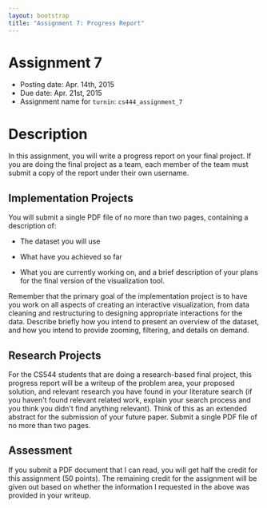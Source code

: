 ```yaml
---
layout: bootstrap
title: "Assignment 7: Progress Report"
---
```


# Assignment 7

- Posting date: Apr. 14th, 2015
- Due date: Apr. 21st, 2015
- Assignment name for `turnin`: `cs444_assignment_7`

# Description

In this assignment, you will write a progress report on your final
project. If you are doing the final project as a team, each member of
the team must submit a copy of the report under their own username.

## Implementation Projects

You will submit a single PDF file of no more than two pages,
containing a description of:

- The dataset you will use

- What have you achieved so far

- What you are currently working on, and a brief description of your
  plans for the final version of the visualization tool.
  
Remember that the primary goal of the implementation project is to
have you work on all aspects of creating an interactive visualization,
from data cleaning and restructuring to designing appropriate
interactions for the data. Describe briefly how you intend to present
an overview of the dataset, and how you intend to provide zooming,
filtering, and details on demand.

## Research Projects

For the CS544 students that are doing a research-based final project,
this progress report will be a writeup of the problem area, your
proposed solution, and relevant research you have found in your
literature search (if you haven't found relevant related work, explain
your search process and you think you didn't find anything
relevant). Think of this as an extended abstract for the submission of
your future paper.  Submit a single PDF file of no more than two
pages.

## Assessment

If you submit a PDF document that I can read, you will get half the
credit for this assignment (50 points). The remaining credit for the
assignment will be given out based on whether the information I
requested in the above was provided in your writeup.
